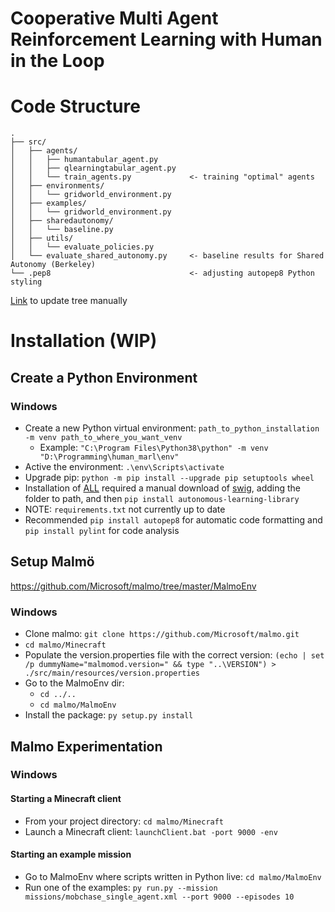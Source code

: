 # Cooperative Multi Agent Reinforcement Learning with Human in the Loop

# Code Structure

```
.
├── src/
│   ├── agents/
│   │   ├── humantabular_agent.py
│   │   ├── qlearningtabular_agent.py
│   │   └── train_agents.py             <- training "optimal" agents
│   ├── environments/
│   │   └── gridworld_environment.py
│   ├── examples/
│   │   └── gridworld_environment.py
│   ├── sharedautonomy/
│   │   └── baseline.py
│   ├── utils/
│   │   └── evaluate_policies.py
│   └── evaluate_shared_autonomy.py     <- baseline results for Shared Autonomy (Berkeley)
└── .pep8                               <- adjusting autopep8 Python styling
```
[Link](https://tree.nathanfriend.io/?s=(%27optiKs!(%27fancy!true~fullPath!false~trailLSlash!true)~I(%27I%27Hsrc56Mhuman3qlearnL3traE_6s9D*4traEL%20%5C%27optimal%5C%27%206s0C2example2sFa75*JNutilMGpoliciesNGsF_a794J%20results%20for%20SF%20A7%20%7BBerkeley%7DH.pep8DDD*4adjustL%20autopep8%20PythK%20stylL0%27)~versiK!%271%27)*%20%200H*2Mgridworld_CN3tabular_6N*4**%3C-%205%2F06agent7utKomy9.pyCenvirKmentD****EinFharedGevaluate_H%5CnIsource!JbaselEeKonLEgMs5*N90%01NMLKJIHGFEDC97654320*) to update tree manually 



# Installation (WIP)
## Create a Python Environment
### Windows 
* Create a new Python virtual environment: `path_to_python_installation -m venv path_to_where_you_want_venv ` 
  * Example: `"C:\Program Files\Python38\python" -m venv "D:\Programming\human_marl\env"`
* Active the environment:  `.\env\Scripts\activate`
* Upgrade pip: `python -m pip install --upgrade pip setuptools wheel`
* Installation of [ALL](https://github.com/cpnota/autonomous-learning-library) required a manual download of [swig](http://www.swig.org/download.html), adding the folder to path, and then `pip install autonomous-learning-library`
* NOTE: `requirements.txt` not currently up to date
* Recommended `pip install autopep8` for automatic code formatting and `pip install pylint` for code analysis


## Setup Malmö
https://github.com/Microsoft/malmo/tree/master/MalmoEnv
### Windows
* Clone malmo:  `git clone https://github.com/Microsoft/malmo.git`
* `cd malmo/Minecraft`
* Populate the version.properties file with the correct version:  `(echo | set /p dummyName="malmomod.version=" && type "..\VERSION") > ./src/main/resources/version.properties`
* Go to the MalmoEnv dir: 
  * `cd ../.. `
  * `cd malmo/MalmoEnv`
* Install the package: `py setup.py install`


## Malmo Experimentation
### Windows
#### Starting a Minecraft client
* From your project directory: `cd malmo/Minecraft`
* Launch a Minecraft client: `launchClient.bat -port 9000 -env`

#### Starting an example mission
* Go to MalmoEnv where scripts written in Python live: `cd malmo/MalmoEnv`
* Run one of the examples: `py run.py --mission missions/mobchase_single_agent.xml --port 9000 --episodes 10`